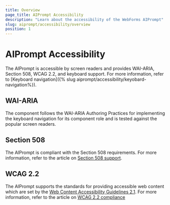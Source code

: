 ```yaml
---
title: Overview
page_title: AIPrompt Accessibility
description: "Learn about the accessibility of the WebForms AIPrompt"
slug: aiprompt/accessibility/overview
position: 1
---
```


# AIPrompt Accessibility

The AIPrompt is accessible by screen readers and provides WAI-ARIA, Section 508, WCAG 2.2, and keyboard support. For more information, refer to [Keyboard navigation]({% slug aiprompt/accessibility/keyobard-navigation%}).

## WAI-ARIA

The component follows the WAI-ARIA Authoring Practices for implementing the keyboard navigation for its component role and is tested against the popular screen readers.

## Section 508

The AIPrompt is compliant with the Section 508 requirements. For more information, refer to the article on [Section 508 support](https://docs.telerik.com/kendo-ui/accessibility/section-508).

## WCAG 2.2

The AIPrompt supports the standards for providing accessible web content which are set by the [Web Content Accessibility Guidelines 2.1](https://www.w3.org/TR/WCAG/). For more information, refer to the article on [WCAG 2.2 compliance](https://docs.telerik.com/kendo-ui/accessibility/wcag)
